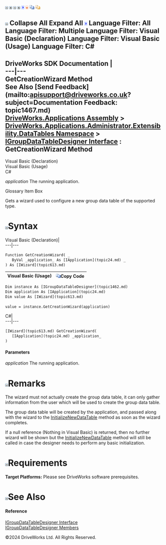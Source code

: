 ![](dotnetimages/collapse.gif) ![](dotnetimages/expand.gif) ![](dotnetimages/collapse.gif) ![](dotnetimages/expand.gif) ![](dotnetimages/drpdown.gif) ![](dotnetimages/drpdown_orange.gif) ![](dotnetimages/copycode.gif) ![](dotnetimages/copycodeHighlight.gif)

![](dotnetimages/collapse.gif) Collapse All Expand All ![](dotnetimages/drpdown.gif) Language Filter: All  Language Filter: Multiple  Language Filter: Visual Basic (Declaration) Language Filter: Visual Basic (Usage) Language Filter: C#  
---  
DriveWorks SDK Documentation  |   
---|---  
GetCreationWizard Method   
See Also [Send Feedback](mailto:apisupport@driveworks.co.uk?subject=Documentation Feedback: topic1467.md)  
[DriveWorks.Applications Assembly](topic13.md) > [DriveWorks.Applications.Administrator.Extensibility.DataTables Namespace](topic1432.md) > [IGroupDataTableDesigner Interface](topic1462.md) : GetCreationWizard Method  
---  
  
Visual Basic (Declaration)    
Visual Basic (Usage)    
C# 

_application_
    The running application.

Glossary Item Box

Gets a wizard used to configure a new group data table of the supported type. 

# ![](dotnetimages/collapse.gif)Syntax

Visual Basic (Declaration)|   
---|---  
      
    
    Function GetCreationWizard( _
       ByVal _application_ As [IApplication](topic24.md) _
    ) As [IWizard](topic613.md)  
  
Visual Basic (Usage)| ![](dotnetimages/copycode.gif)Copy Code  
---|---  
      
    
    Dim instance As [IGroupDataTableDesigner](topic1462.md)
    Dim application As [IApplication](topic24.md)
    Dim value As [IWizard](topic613.md)
     
    value = instance.GetCreationWizard(application)  
  
C#|   
---|---  
      
    
    [IWizard](topic613.md) GetCreationWizard( 
       [IApplication](topic24.md) _application_
    )  
  
#### Parameters

 _application_
    The running application.

# ![](dotnetimages/collapse.gif)Remarks

The wizard must not actually create the group data table, it can only gather information from the user which will be used to create the group data table.

The group data table will be created by the application, and passed along with the wizard to the [InitializeNewDataTable](topic1470.md) method as soon as the wizard completes.

If a null reference (Nothing in Visual Basic) is returned, then no further wizard will be shown but the [InitializeNewDataTable](topic1470.md) method will still be called in case the designer needs to perform any basic initialization.

# ![](dotnetimages/collapse.gif)Requirements

**Target Platforms:** Please see DriveWorks software prerequisites.

# ![](dotnetimages/collapse.gif)See Also

#### Reference

[IGroupDataTableDesigner Interface](topic1462.md)   
[IGroupDataTableDesigner Members](topic1463.md)

©2024 DriveWorks Ltd. All Rights Reserved.
